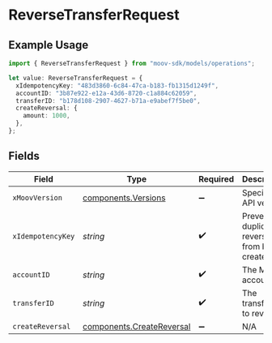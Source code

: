 # ReverseTransferRequest

## Example Usage

```typescript
import { ReverseTransferRequest } from "moov-sdk/models/operations";

let value: ReverseTransferRequest = {
  xIdempotencyKey: "483d3860-6c84-47ca-b183-fb1315d1249f",
  accountID: "3b87e922-e12a-43d6-8720-c1a884c62059",
  transferID: "b178d108-2907-4627-b71a-e9abef7f5be0",
  createReversal: {
    amount: 1000,
  },
};
```

## Fields

| Field                                                                  | Type                                                                   | Required                                                               | Description                                                            |
| ---------------------------------------------------------------------- | ---------------------------------------------------------------------- | ---------------------------------------------------------------------- | ---------------------------------------------------------------------- |
| `xMoovVersion`                                                         | [components.Versions](../../models/components/versions.md)             | :heavy_minus_sign:                                                     | Specify an API version.                                                |
| `xIdempotencyKey`                                                      | *string*                                                               | :heavy_check_mark:                                                     | Prevents duplicate reversals from being created.                       |
| `accountID`                                                            | *string*                                                               | :heavy_check_mark:                                                     | The Moov account ID.                                                   |
| `transferID`                                                           | *string*                                                               | :heavy_check_mark:                                                     | The transfer ID to reverse.                                            |
| `createReversal`                                                       | [components.CreateReversal](../../models/components/createreversal.md) | :heavy_minus_sign:                                                     | N/A                                                                    |